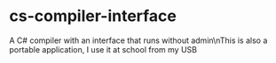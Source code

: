 # cs-compiler-interface
A C# compiler with an interface that runs without admin\nThis is also a portable application, I use it at school from my USB

